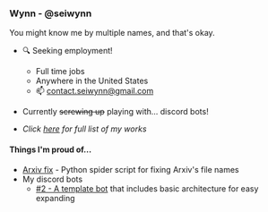 ### Wynn - @seiwynn

You might know me by multiple names, and that's okay.

- 🔍 Seeking employment!

  - Full time jobs
  - Anywhere in the United States
  - 📫 contact.seiwynn@gmail.com
- Currently ~~screwing up~~ playing with... discord bots!
- *Click [here](my_works.md) for full list of my works*

#### Things I'm proud of...

- [Arxiv fix](https://github.com/seiwynn/arxiv-fix) -  Python spider script for fixing Arxiv's file names
- My discord bots
  - [#2 - A template bot](https://github.com/seiwynn/discord-bot-2-template) that includes basic architecture for easy expanding

<!--

[#2 - A status bot](https://github.com/seiwynn/discord-bot-2-mystatus) that supports work inquiries (and probably more stuff in the future)

-->

<!--
**seiwynn/seiwynn** is a ✨ _special_ ✨ repository because its `README.md` (this file) appears on your GitHub profile.

Here are some ideas to get you started:

- 🔭 I’m currently working on ...
- 🌱 I’m currently learning ...
- 👯 I’m looking to collaborate on ...
- 🤔 I’m looking for help with ...
- 💬 Ask me about ...
- 📫 How to reach me: ...
- 😄 Pronouns: ...
- ⚡ Fun fact: ...
-->
